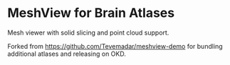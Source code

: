 # MeshView for Brain Atlases
Mesh viewer with solid slicing and point cloud support.

Forked from https://github.com/Tevemadar/meshview-demo for bundling additional atlases and releasing on OKD.
